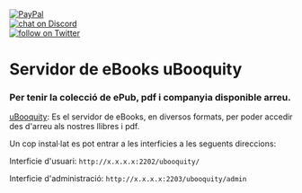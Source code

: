 <a href="https://www.paypal.com/donate/?hosted_button_id=EFVMSRHVBNJP4">
<img src="https://img.shields.io/badge/PayPal-00457C?style=for-the-badge&logo=paypal&logoColor=white" alt="PayPal"></a></br>

<a href="https://discord.gg/ahVq54p">
<img src="https://img.shields.io/discord/667340023829626920?logo=discord" alt="chat on Discord"></a></br>

<a href="https://twitter.com/4xsample/follow?screen_name=shields_io">
<img src="https://img.shields.io/twitter/follow/4xsample?style=social&logo=twitter" alt="follow on Twitter"></a>


# Servidor de eBooks uBooquity
### Per tenir la colecció de ePub, pdf i companyia disponible arreu.

[uBooquity](https://vaemendis.net/ubooquity/): Es el servidor de eBooks, en diversos formats, per poder accedir des d'arreu als nostres llibres i pdf.

Un cop instal·lat es pot entrar a les interficies a les seguents direccions:

Interficie d'usuari: `http://x.x.x.x:2202/ubooquity/`

Interficie d'administració: `http://x.x.x.x:2203/ubooquity/admin`